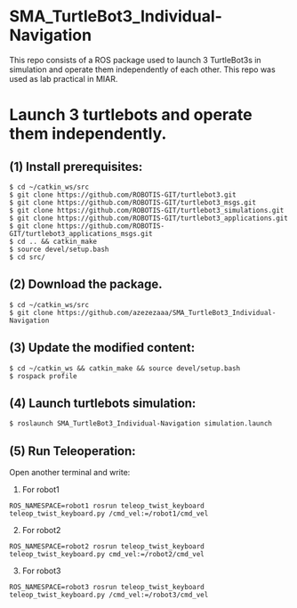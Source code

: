# SMA_TurtleBot3_Individual-Navigation
This repo consists of a ROS package used to launch 3 TurtleBot3s in simulation and operate them independently of each other. This repo was used as lab practical in MIAR.

# Launch 3 turtlebots and operate them independently.
## (1) Install prerequisites:
```
$ cd ~/catkin_ws/src
$ git clone https://github.com/ROBOTIS-GIT/turtlebot3.git
$ git clone https://github.com/ROBOTIS-GIT/turtlebot3_msgs.git
$ git clone https://github.com/ROBOTIS-GIT/turtlebot3_simulations.git
$ git clone https://github.com/ROBOTIS-GIT/turtlebot3_applications.git
$ git clone https://github.com/ROBOTIS-GIT/turtlebot3_applications_msgs.git
$ cd .. && catkin_make
$ source devel/setup.bash
$ cd src/ 
```
## (2) Download the package.
```
$ cd ~/catkin_ws/src
$ git clone https://github.com/azezezaaa/SMA_TurtleBot3_Individual-Navigation
```
## (3) Update the modified content: 
```
$ cd ~/catkin_ws && catkin_make && source devel/setup.bash
$ rospack profile
```
## (4) Launch turtlebots simulation:
```
$ roslaunch SMA_TurtleBot3_Individual-Navigation simulation.launch
```
## (5) Run Teleoperation:
Open another terminal and write: 
1. For robot1
```
ROS_NAMESPACE=robot1 rosrun teleop_twist_keyboard teleop_twist_keyboard.py /cmd_vel:=/robot1/cmd_vel
```
2. For robot2 
```
ROS_NAMESPACE=robot2 rosrun teleop_twist_keyboard teleop_twist_keyboard.py cmd_vel:=/robot2/cmd_vel
```
3. For robot3 
```
ROS_NAMESPACE=robot3 rosrun teleop_twist_keyboard teleop_twist_keyboard.py /cmd_vel:=/robot3/cmd_vel
```
